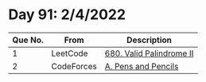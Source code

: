 # Day 91: 2/4/2022

| Que No. | From | Description |
| --- | --- | --- |
| 1 | LeetCode | [680. Valid Palindrome II](https://leetcode.com/problems/valid-palindrome-ii/) |
| 2 | CodeForces | [A. Pens and Pencils](https://codeforces.com/problemset/problem/1244/A) |
